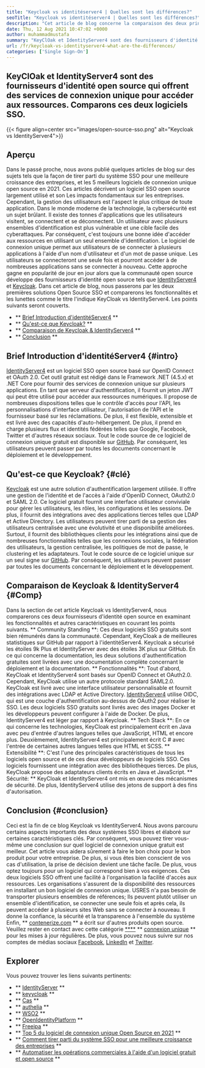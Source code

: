 ```yaml
---
title: "Keycloak vs identitéserver4 | Quelles sont les différences?" 
seoTitle: "Keycloak vs identitéserver4 | Quelles sont les différences?" 
description: "Cet article de blog concerne la comparaison des deux principaux serveurs d'identité open source KeyCloak vs IdentityServer4. Les deux logiciels sont auto-hébergés et riches." 
date: Thu, 12 Aug 2021 10:47:02 +0000
author: muhammadmustafa
summary: "KeyClOak et IdentityServer4 sont des fournisseurs d'identité open source qui offrent des services de connexion unique pour accéder aux ressources. Comparons ces deux logiciels SSO." 
url: /fr/keycloak-vs-identityserver4-what-are-the-differences/
categories: ['Single Sign-On']
---
```


## KeyClOak et IdentityServer4 sont des fournisseurs d'identité open source qui offrent des services de connexion unique pour accéder aux ressources. Comparons ces deux logiciels SSO.

{{< figure align=center src="images/open-source-sso.png" alt="Keycloak vs IdentityServer4">}}


## Aperçu
Dans le passé proche, nous avons publié quelques articles de blog sur des sujets tels que la façon de tirer parti du système SSO pour une meilleure croissance des entreprises, et les 5 meilleurs logiciels de connexion unique open source en 2021. Ces articles décrivent un logiciel SSO open source largement utilisé et son Les impacts fondamentaux sur les entreprises. Cependant, la gestion des utilisateurs est l'aspect le plus critique de toute application. Dans le monde moderne de la technologie, la cybersécurité est un sujet brûlant. Il existe des tonnes d'applications que les utilisateurs visitent, se connectent et se déconnectent. Un utilisateur avec plusieurs ensembles d'identification est plus vulnérable et une cible facile des cyberattaques.
Par conséquent, c'est toujours une bonne idée d'accéder aux ressources en utilisant un seul ensemble d'identification. Le logiciel de connexion unique permet aux utilisateurs de se connecter à plusieurs applications à l'aide d'un nom d'utilisateur et d'un mot de passe unique. Les utilisateurs se connecteront une seule fois et pourront accéder à de nombreuses applications sans se connecter à nouveau. Cette approche gagne en popularité de jour en jour alors que la communauté open source développe des fournisseurs d'identité open source tels que [IdentityServer4][1] et [Keycloak][2]. Dans cet article de blog, nous passerons par les deux premières solutions Open Source SSO et comparerons les fonctionnalités et les lunettes comme le titre l'indique KeyCloak vs IdentityServer4. Les points suivants seront couverts.
  * ** [Brief Introduction d'identitéServer4][3] **
  * ** [Qu'est-ce que Keycloak?][4] **
  * ** [Comparaison de Keycloak & IdentityServer4][5] **
  * ** [Conclusion][6] **

## Brief Introduction d'identitéServer4 {#intro}
[IdentityServer4][1] est un logiciel SSO open source basé sur OpenID Connect et OAuth 2.0. Cet outil gratuit est rédigé dans le Framework .NET (4.5.x) et .NET Core pour fournir des services de connexion unique sur plusieurs applications. En tant que serveur d'authentification, il fournit un jeton JWT qui peut être utilisé pour accéder aux ressources numériques. Il propose de nombreuses dispositions telles que le contrôle d'accès pour l'API, les personnalisations d'interface utilisateur, l'autorisation de l'API et le fournisseur basé sur les réclamations. De plus, il est flexible, extensible et est livré avec des capacités d'auto-hébergement. De plus, il prend en charge plusieurs flux et identités fédérées telles que Google, Facebook, Twitter et d'autres réseaux sociaux.
Tout le code source de ce logiciel de connexion unique gratuit est disponible sur [GitHub][7]. Par conséquent, les utilisateurs peuvent passer par toutes les documents concernant le déploiement et le développement.

## Qu'est-ce que Keycloak? {#clé}
[Keycloak][2] est une autre solution d'authentification largement utilisée. Il offre une gestion de l'identité et de l'accès à l'aide d'OpenID Connect, OAuth2.0 et SAML 2.0. Ce logiciel gratuit fournit une interface utilisateur conviviale pour gérer les utilisateurs, les rôles, les configurations et les sessions. De plus, il fournit des intégrations avec des applications tierces telles que LDAP et Active Directory. Les utilisateurs peuvent tirer parti de sa gestion des utilisateurs centralisée avec une évolutivité et une disponibilité améliorées. Surtout, il fournit des bibliothèques clients pour les intégrations ainsi que de nombreuses fonctionnalités telles que les connexions sociales, la fédération des utilisateurs, la gestion centralisée, les politiques de mot de passe, le clustering et les adaptateurs. Tout le code source de ce logiciel unique sur un seul signe sur [GitHub][8]. Par conséquent, les utilisateurs peuvent passer par toutes les documents concernant le déploiement et le développement.

## Comparaison de Keycloak & IdentityServer4 {#Comp}
Dans la section de cet article Keycloak vs IdentityServer4, nous comparerons ces deux fournisseurs d'identité open source en examinant les fonctionnalités et autres caractéristiques en couvrant les points suivants.
** Community Standing **: Ces deux logiciels SSO gratuits sont bien rémunérés dans la communauté. Cependant, KeyCloak a de meilleures statistiques sur GitHub par rapport à l'identitéServer4. Keycloak a sécurisé les étoiles 9k Plus et IdentityServer avec des étoiles 3K plus sur GitHub. En ce qui concerne la documentation, les deux solutions d'authentification gratuites sont livrées avec une documentation complète concernant le déploiement et la documentation.
** Fonctionnalités **: Tout d'abord, KeyCloak et IdentityServer4 sont basés sur OpenID Connect et OAuth2.0. Cependant, KeyCloak utilise un autre protocole standard SAML2.0. KeyCloak est livré avec une interface utilisateur personnalisable et fournit des intégrations avec LDAP et Active Directory. [IdentityServer4][1] utilise OIDC, qui est une couche d'authentification au-dessus de OAuth2 pour réaliser le SSO. Les deux logiciels SSO gratuits sont livrés avec des images Docker et les développeurs peuvent configurer à l'aide de Docker. De plus, IdentityServer4 est léger par rapport à Keycloak.
** Tech Stack **: En ce qui concerne les technologies, KeyCloak est principalement écrit en Java avec peu d'entrée d'autres langues telles que JavaScript, HTML et encore plus. Deuxièmement, IdentityServer4 est principalement écrit C # avec l'entrée de certaines autres langues telles que HTML et SCSS.
** Extensibilité **: C'est l'une des principales caractéristiques de tous les logiciels open source et de ces deux développeurs de logiciels SSO. Ces logiciels fournissent une intégration avec des bibliothèques tierces. De plus, KeyCloak propose des adaptateurs clients écrits en Java et JavaScript.
** Sécurité: ** KeyCloak et IdentityServer4 ont mis en œuvre des mécanismes de sécurité. De plus, IdentityServer4 utilise des jetons de support à des fins d'autorisation.

## Conclusion {#conclusion}
Ceci est la fin de ce blog Keycloak vs IdentityServer4. Nous avons parcouru certains aspects importants des deux systèmes SSO libres et élaboré sur certaines caractéristiques clés. Par conséquent, vous pouvez tirer vous-même une conclusion sur quel logiciel de connexion unique gratuit est meilleur. Cet article vous aidera sûrement à faire le bon choix pour le bon produit pour votre entreprise. De plus, si vous êtes bien conscient de vos cas d'utilisation, la prise de décision devient une tâche facile. De plus, vous optez toujours pour un logiciel qui correspond bien à vos exigences.
Ces deux logiciels SSO offrent une facilité à l'organisation la facilité d'accès aux ressources. Les organisations s'assurent de la disponibilité des ressources en installant un bon logiciel de connexion unique. USRES n'a pas besoin de transporter plusieurs ensembles de références; Ils peuvent plutôt utiliser un ensemble d'identification, se connecter une seule fois et après cela, ils peuvent accéder à plusieurs sites Web sans se connecter à nouveau. Il donne la confiance, la sécurité et la transparence à l'ensemble du système
Enfin, ** [contenerize.com][9] ** a écrit sur d'autres produits open source. Veuillez rester en contact avec cette catégorie [****][10] ** [connexion unique][11] ** pour les mises à jour régulières. De plus, vous pouvez nous suivre sur nos comptes de médias sociaux [Facebook][12], [LinkedIn][13] et [Twitter][14].

## Explorer
Vous pouvez trouver les liens suivants pertinents:
  * ** [IdentityServer][15] **
  * ** [keyycloak][16] **
  * ** [Cas][17] **
  * ** [authelia][18] **
  * ** [WSO2][19] **
  * ** [OpenIdentityPlatform][20] **
  * ** [Freeipa][21] **
  * ** [Top 5 du logiciel de connexion unique Open Source en 2021][22] **
  * ** [Comment tirer parti du système SSO pour une meilleure croissance des entreprises][23] **
  * ** [Automatiser les opérations commerciales à l'aide d'un logiciel gratuit et open source][24] **

  
[1]: https://products.containerize.com/single-sign-on/identity-server/
[2]: https://products.containerize.com/single-sign-on/keycloak/
[3]: #intro
[4]: #key
[5]: #comp
[6]: #Conclusion
[7]: https://github.com/IdentityServer
[8]: https://github.com/keycloak/keycloak
[9]: https://www.containerize.com/
[10]: https://products.containerize.com/video-conferencing/
[11]: https://products.containerize.com/single-sign-on/
[12]: https://web.facebook.com/containerize
[13]: https://www.linkedin.com/company/containerize/
[14]: https://twitter.com/containerize_co
[15]: https://products.containerize.com/single-sign-on/identity-server
[16]: https://products.containerize.com/single-sign-on/keycloak
[17]: https://products.containerize.com/single-sign-on/cas
[18]: https://products.containerize.com/single-sign-on/authelia
[19]: https://products.containerize.com/single-sign-on/wso2
[20]: https://products.containerize.com/single-sign-on/openidentityplatform
[21]: https://products.containerize.com/single-sign-on/freeipa
[22]: https://blog.containerize.com/single-sign-on/top-5-open-source-single-sign-on-software-in-the-year-2021/
[23]: https://blog.containerize.com/single-sign-on/how-to-leverage-sso-solution-for-better-business-growth/
[24]: https://blog.containerize.com/blogging/automate-business-operations-using-open-source-software/

